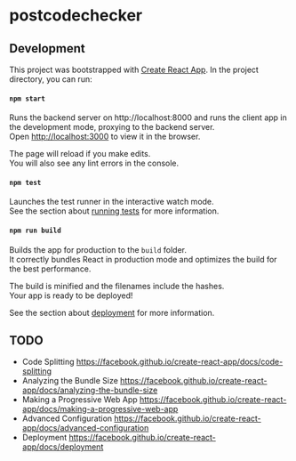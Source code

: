 # postcodechecker

## Development

This project was bootstrapped with [Create React App](https://github.com/facebook/create-react-app). In the project directory, you can run:

#### `npm start`

Runs the backend server on http://localhost:8000 and runs the client app in the development mode, proxying to the backend server.<br>
Open [http://localhost:3000](http://localhost:3000) to view it in the browser.

The page will reload if you make edits.<br>
You will also see any lint errors in the console.

#### `npm test`

Launches the test runner in the interactive watch mode.<br>
See the section about [running tests](https://facebook.github.io/create-react-app/docs/running-tests) for more information.

#### `npm run build`

Builds the app for production to the `build` folder.<br>
It correctly bundles React in production mode and optimizes the build for the best performance.

The build is minified and the filenames include the hashes.<br>
Your app is ready to be deployed!

See the section about [deployment](https://facebook.github.io/create-react-app/docs/deployment) for more information.

## TODO

* Code Splitting https://facebook.github.io/create-react-app/docs/code-splitting
* Analyzing the Bundle Size https://facebook.github.io/create-react-app/docs/analyzing-the-bundle-size
* Making a Progressive Web App https://facebook.github.io/create-react-app/docs/making-a-progressive-web-app
* Advanced Configuration https://facebook.github.io/create-react-app/docs/advanced-configuration
* Deployment https://facebook.github.io/create-react-app/docs/deployment
